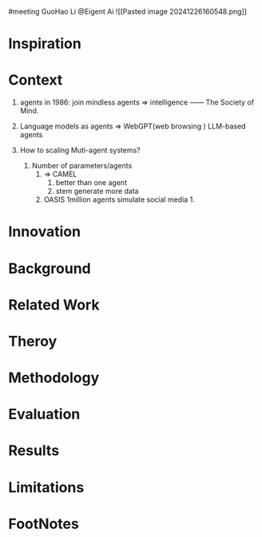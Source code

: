 #meeting 
GuoHao Li
@Eigent Ai
![[Pasted image 20241226160548.png]]
# Inspiration


# Context
1. agents in 1986: join mindless agents $\Longrightarrow$ intelligence —— The Society of Mind. 

2. Language models as agents $\Longrightarrow$ WebGPT(web browsing )
	LLM-based agents

3. How to scaling Muti-agent systems?
	1. Number of parameters/agents 
		1. $\Longrightarrow$ CAMEL
			1. better than one agent 
			2. stem generate more data
		2. OASIS 1million agents simulate social media
			1. 

# Innovation



# Background



# Related Work



# Theroy



# Methodology



# Evaluation



# Results



# Limitations



# FootNotes
